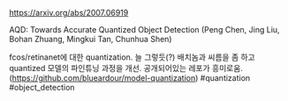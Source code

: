 https://arxiv.org/abs/2007.06919

AQD: Towards Accurate Quantized Object Detection (Peng Chen, Jing Liu, Bohan Zhuang, Mingkui Tan, Chunhua Shen)

fcos/retinanet에 대한 quantization. 늘 그렇듯(?) 배치놈과 씨름을 좀 하고 quantized 모델의 파인튜닝 과정을 개선. 공개되어있는 레포가 흥미로움. (https://github.com/blueardour/model-quantization) #quantization #object_detection